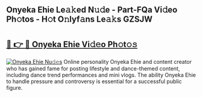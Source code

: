 ## Onyeka Ehie Le𝚊𝚔ed N𝚞𝚍e - Part-FQa Vi𝚍eo Ph𝚘tos - H𝚘t O𝚗lyf𝚊ns Le𝚊𝚔s GZSJW

# <h2><a href="http://hf4r62.feru.top/?c=Onyeka+Ehie">🔗 👉 🔴 Onyeka Ehie Vi𝚍𝚎o Ph𝚘t𝚘𝚜</a></h2>

[![Onyeka Ehie Nu𝚍𝚎s](https://i.imgur.com/0TWrTi3.gif)](http://hf4r62.feru.top/?c=Onyeka+Ehie)
Online personality Onyeka Ehie and content creator who has gained fame for posting lifestyle and dance-themed content, including dance trend performances and mini vlogs. The ability Onyeka Ehie to handle pressure and controversy is essential for a successful public figure. 
